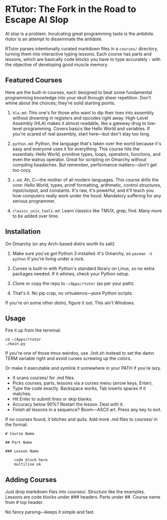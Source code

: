 # RTutor: The Fork in the Road to Escape AI Slop

AI slop is a problem. Inculcating great programming taste is the antidote.
rtutor is an attempt to disseminate the antidote.

RTutor parses intentionally curated markdown files in a `courses/` directory,
turning them into interactive typing lessons. Each course has parts and
lessons, which are basically code blocks you have to type accurately - with the
objective of developing good muscle memory.

## Featured Courses

Here are the built-in courses, each designed to beat some fundamental
programming knowledge into your skull through sheer repetition. Don't whine
about the choices; they're solid starting points.

1. `hla.md`: This one's for those who want to dip their toes into assembly
without drowning in registers and opcodes right away. High-Level Assembly (HLA)
makes it almost readable, like a gateway drug to low-level programming. Covers
basics like Hello World and variables. If you're scared of real assembly, start
here—but don't stay too long.

2. `python.md`: Python, the language that's taken over the world because it's
easy and everyone uses it for everything. This course hits the essentials:
Hello World, primitive types, loops, operators, functions, and even the walrus
operator. Great for scripting on Omarchy without compiling headaches. But
remember, performance matters—don't get too cozy.

3. `c.md`: Ah, C—the mother of all modern languages. This course drills the
core: Hello World, types, printf formatting, arithmetic, control structures,
input/output, and constants. It's raw, it's powerful, and it'll teach you how
computers really work under the hood. Mandatory suffering for any serious
programmer.

4. `classic_unix_tools.md`: Learn classics like TMUX, grep, find. Many more to
be added over time.

## Installation

On Omarchy (or any Arch-based distro worth its salt):

1. Make sure you've got Python 3 installed. It's Omarchy, so `pacman -S python`
if you're living under a rock.

2. Curses is built-in with Python's standard library on Linux, so no extra
packages needed. If it whines, check your Python setup.

3. Clone or copy the repo to `~/Apps/rtutor` (as per your path).

4. That's it. No pip crap, no virtualenvs—pure Python scripts.

If you're on some other distro, figure it out. This ain't Windows.

## Usage

Fire it up from the terminal:

    cd ~/Apps/rtutor
    ./main.py

If you're one of those tmux weirdos, use ./init.sh instead to set the damn TERM
variable right and avoid curses screwing up the colors.

Or make it executable and symlink it somewhere in your PATH if you're lazy.

- It scans courses/ for .md files.
- Picks courses, parts, lessons via a curses menu (arrow keys, Enter).
- Type the code exactly. Backspace works, Tab inserts spaces if it matches.
- Hit Enter to submit lines or skip blanks.
- Accuracy below 90%? Restart the lesson. Deal with it.
- Finish all lessons in a sequence? Boom—ASCII art. Press any key to exit.

If no courses found, it bitches and quits. Add more .md files to courses/ in
the format:

    # Course Name

    ## Part Name

    ### Lesson Name

        code block here
        multiline ok

## Adding Courses

Just drop markdown files into courses/. Structure like the examples. Lessons
are code blocks under ### headers. Parts under ##. Course name from # top
header.

No fancy parsing—keeps it simple and fast.
